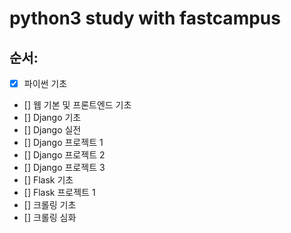 # python3 study with fastcampus


## 순서: 

- [x] 파이썬 기초
- [] 웹 기본 및 프론트엔드 기초
- [] Django 기초
- [] Django 실전
- [] Django 프로젝트 1
- [] Django 프로젝트 2
- [] Django 프로젝트 3
- [] Flask 기초
- [] Flask 프로젝트 1
- [] 크롤링 기초
- [] 크롤링 심화
